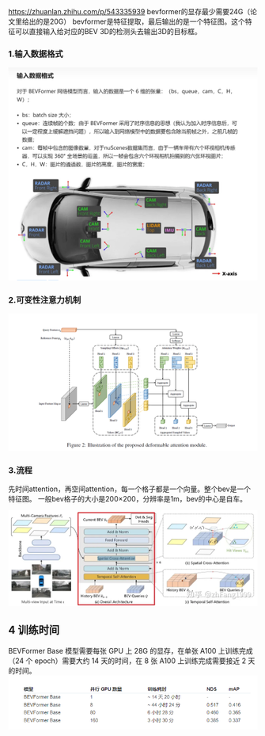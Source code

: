 https://zhuanlan.zhihu.com/p/543335939
bevformer的显存最少需要24G（论文里给出的是20G）
bevformer是特征提取，最后输出的是一个特征图。这个特征可以直接输入给对应的BEV 3D的检测头去输出3D的目标框。


### 1.输入数据格式
![](images/Bevformer_image_1.png)


### 2.可变性注意力机制

![](images/Bevformer_image_2.png)
### 3.流程

先时间attention，再空间attention，每一个格子都是一个向量。整个bev是一个特征图。
一般bev格子的大小是200×200，分辨率是1m，bev的中心是自车。

![](images/Bevformer_image_3.png)

## 4 训练时间
BEVFormer Base 模型需要每张 GPU 上 28G 的显存，在单张 A100 上训练完成（24 个 epoch）需要大约 14 天的时间，在 8 张 A100 上训练完成需要接近 2 天的时间。
![](images/Bevformer_image_4.png)